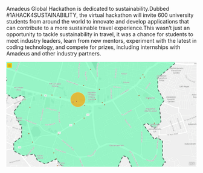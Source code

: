 Amadeus Global Hackathon is dedicated to sustainability.Dubbed #1AHACK4SUSTAINABILITY, the virtual hackathon will invite 
600 university students from around the world to innovate and develop applications that can contribute to a more sustainable
travel experience.This wasn’t just an opportunity to tackle sustainability in travel, it was a chance for students to meet industry leaders, 
learn from new mentors, experiment with the latest in coding technology, and compete for prizes, including internships with Amadeus and other industry partners.

![image description](Amad_hackathon_pic.png)
